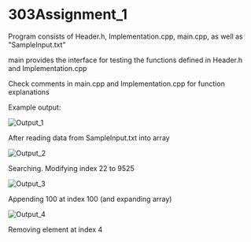 # 303Assignment_1
Program consists of Header.h, Implementation.cpp, main.cpp, as well as "SampleInput.txt"

main provides the interface for testing the functions defined in Header.h and Implementation.cpp

Check comments in main.cpp and Implementation.cpp for function explanations

Example output:


![Output_1](https://user-images.githubusercontent.com/90845996/192075738-cae61543-6129-4827-9daf-940a7726893f.png)

After reading data from SampleInput.txt into array

![Output_2](https://user-images.githubusercontent.com/90845996/192075739-ec168d28-33b8-4a13-84e8-b8939ddbd0b9.png)

Searching. Modifying index 22 to 9525

![Output_3](https://user-images.githubusercontent.com/90845996/192075742-bae899f3-0373-4197-a41c-49fc85945683.png)

Appending 100 at index 100 (and expanding array)

![Output_4](https://user-images.githubusercontent.com/90845996/192075744-471c32b0-f563-4a62-9543-2c90c8e2b94a.png)

Removing element at index 4

